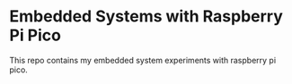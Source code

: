 # Embedded Systems with Raspberry Pi Pico
This repo contains my embedded system experiments with raspberry pi pico.
